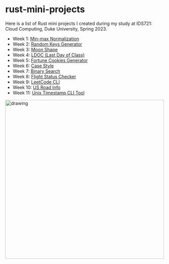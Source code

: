 # rust-mini-projects

Here is a list of Rust mini projects I created during my study at IDS721: Cloud Computing, Duke University, Spring 2023.

* Week 1: [Min-max Normalization](https://github.com/nogibjj/rust-mini-max-min-normalization) 
* Week 2: [Random Keys Generator](https://github.com/nogibjj/rust-mini-random-keys)
* Week 3: [Moon Shape](https://github.com/nogibjj/rust-mini-moon-shape)
* Week 4: [LDOC (Last Day of Class)](https://github.com/nogibjj/rust-mini-ldoc)
* Week 5: [Fortune Cookies Generator](https://github.com/nogibjj/rust-mini-fortune-cookies)
* Week 6: [Case Style](https://github.com/nogibjj/rust-mini-case-styles)
* Week 7: [Binary Search](https://github.com/nogibjj/rust-mini-binary-search)
* Week 8: [Flight Status Checker](https://github.com/nogibjj/rust-mini-flight)
* Week 9: [LeetCode CLI](https://github.com/nogibjj/rust-mini-leetcode)
* Week 10: [US Road Info](https://github.com/nogibjj/rust-mini-road-info)
* Week 11: [Unix Timestamp CLI Tool](https://github.com/nogibjj/rust-mini-unix-timestamp)

<img src="https://miro.medium.com/max/1400/1*fxzf9jXmklqPdIBp-xMiZA.webp" alt="drawing" width="500"/>
